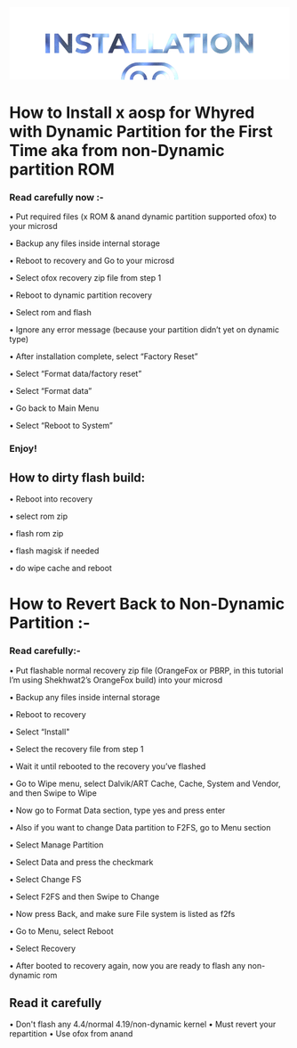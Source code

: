 <img src="https://raw.githubusercontent.com/DroidX-UI-Devices/Official_Devices/13/banners/install.png" />
 
# How to Install x aosp for Whyred with Dynamic Partition for the First Time aka from non-Dynamic partition ROM

### Read carefully now :-

• Put required files (x ROM & anand dynamic partition supported ofox) to your microsd

• Backup any files inside internal storage

• Reboot to recovery and Go to your microsd

• Select ofox recovery zip file from step 1

• Reboot to dynamic partition recovery

• Select rom and flash

• Ignore any error message (because your partition didn’t yet on dynamic type)

• After installation complete, select “Factory Reset”

• Select “Format data/factory reset”

• Select “Format data”

• Go back to Main Menu

• Select “Reboot to System”

### Enjoy!



## How to dirty flash build:

• Reboot into recovery

• select rom zip

• flash rom zip

• flash magisk if needed

• do wipe cache and reboot

# How to Revert Back to Non-Dynamic Partition :-

### Read carefully:-

• Put flashable normal recovery zip file (OrangeFox or PBRP, in this tutorial I’m using Shekhwat2’s OrangeFox build) into your microsd

• Backup any files inside internal storage

• Reboot to recovery

• Select “Install"

• Select the recovery file from step 1

• Wait it until rebooted to the recovery you’ve flashed

• Go to Wipe menu, select Dalvik/ART Cache, Cache, System and Vendor, and then Swipe to Wipe

• Now go to Format Data section, type yes and press enter

• Also if you want to change Data partition to F2FS, go to Menu section

• Select Manage Partition

• Select Data and press the checkmark

• Select Change FS

• Select F2FS and then Swipe to Change

• Now press Back, and make sure File system is listed as f2fs

• Go to Menu, select Reboot

• Select Recovery

• After booted to recovery again, now you are ready to flash any non-dynamic rom

## Read it carefully ##

• Don't flash any 4.4/normal 4.19/non-dynamic kernel
• Must revert your repartition
• Use ofox from anand

